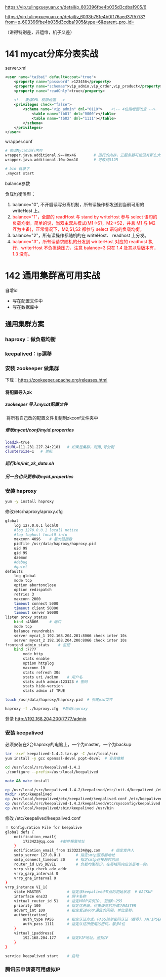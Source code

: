 https://vip.tulingxueyuan.cn/detail/p_603396fbe4b035d3cdba1905/6

https://vip.tulingxueyuan.cn/detail/v_6033b751e4b0f176aed37f57/3?from=p_603396fbe4b035d3cdba1905&type=6&parent_pro_id=

（讲得特别差，非运维，机子又差）

# 141 mycat分库分表实战

server.xml

```xml
<user name="taibai" defaultAccout="true">
	<property name="password" >123456</property>
    <property name="schemas">vip_admin,vip_order,vip_product</property>	<!-- 不同的数据库用，隔开。区分大小写-->
    <property name="readOnly">true</property>
    
    <!-- 表级DML 权限设置 -->
    <privileges check="false">
    	<schema name="vip_admin" dml="0110">	<!-- 4位指增删改查 -->
        	<table name="tb01" dml="0000"></table>
        	<table name="tb02" dml="1111"></table>
        </schema>
    </privileges>
</user>
```

wrapper.conf

```sh
# 修改Mycat运行内存
wrapper.java.additional.9=-Xmx4G		# 运行的内存，云服务器可能没有那么大内存  1G
wrapper.java.additional.10=-Xms1G		# 可改成512M
```

```sh
# bin 目录下
./mycat start
```

balance参数

  负载均衡类型：

1. balance="0", 不开启读写分离机制，所有读操作都发送到当前可用的writeHost 上。
2. <font color='red'>balance="1"，全部的 readHost 与 stand by writeHost 参与 select  语句的负载均衡，简单的说，当双主双从模式(M1->S1，M2->S2，并且 M1 与 M2 互为主备)，正常情况下，M2,S1,S2 都参与 select 语句的负载均衡。</font>
3. balance="2"，所有读操作都随机的在 writeHost、 readhost 上分发。
4. <font color='red'>balance="3"，所有读请求随机的分发到 wiriterHost 对应的 readhost 执行，writerHost 不负担读压力，注意 balance=3 只在 1.4 及其以后版本有，1.3 没有。</font>

# 142 通用集群高可用实战

自增id

- 写在配置文件中
- 写在数据库中

## 通用集群方案

### haproxy：做负载均衡

### keepalived：ip漂移

### 安装  zookeeper 做集群

下载：https://zookeeper.apache.org/releases.html

#### 将配置导入zk

##### zookeeper 导入mycat配置文件

​	将所有自己改的配置文件复制到zkconf文件夹中

##### 修改mycat/conf/myid.properties

```sh
loadZk=true
zkURL=111.231.227.24:2181   # 如果是集群，则用,号分割
clusterSize=1	# 单机
```

##### 运行bin/init_zk_data.sh

##### 另一台也只要修改myid.properties

### 安装 haproxy

```sh
yum -y install haproxy
```

修改/etc/haproxy/aproxy.cfg

```sh
global
	log 127.0.0.1 local0
	#log 1270.0.0.1 local1 notice
	#log loghost local0 info
	maxconn 4096	# 最大链接数
	pidfile /usr/data/haproxy/haproxy.pid
	uid 99
	gid 99
	daemon
	#debug
	#quiet
defaults
	log global
	mode tcp
	option abortonclose
	option redispatch
	retries 3
	maxconn 2000
	timeout connect 5000
	timeout client 50000
	timeout server 50000
listen proxy_status	
	bind :48066		# 端口
	mode tcp
	balance roundrobin
	server mycat_1 192.168.204.201:8066 check inter 10s
	server mycat_2 192.168.204.200:8066 check inter 10s
frontend admin_stats	# 监控
	bind :7777
		mode http
		stats enable
		option httplog
		maxconn 10
		stats refresh 30s
		stats uri /adimn	# 用户名
		stats auth admin:123123	# 密码
		stats hide-version
		stats admin if TRUE
```



```sh
touch /usr/data/haproxy/haproxy.pid  # 创建pid文件
```

```sh
haproxy -f ./haproxy.cfg  #启动haproxy
```

登录 http://192.168.204.200:7777/admin

### 安装 keepalived

必须安装在2台haproxy的电脑上，一个为master，一个为backup

```sh
tar -zxvf keepalived-1.4.2.tar.gz -C /usr/local/src
yum install -y gcc openssl-devel popt-devel  # 安装依赖 
```

```sh
cd /usr/local/src/keepalived-1.4.2
./configure --prefix=/usr/local/keepalived

make && make install

cp /usr/local/src/keepalived-1.4.2/keepalived/etc/init.d/keepalived /etc/init.d/
mkdir /etc/keepalived
cp /usr/local/keepalived/etc/keepalived/keepalived.conf /etc/keepalived
cp /usr/local/src/keepalived-1.4.2/keepalived/etc/sysconfig/keepalived /etc/sysconfig/
cp /usr/local/keepalived/sbin/keepalived /usr/bin
```

修改  /etc/keepalived/keepalived.conf

```sh
！ Configuration File for keepalive
global defs {
	notification_email{
		1723423@qq.com	 #邮件报警地址
	}
	notification_email_from 12332334@qq.com 	# 指定发件人
	smtp_server 127.0.0.1 		# 指定smtp服务器地址
	smtp_connect_timeout 30 	# 指定smtp连接超时时间
	router_id LVS_DEVEL			# 负载均衡标识，在局域网内应该是唯一的。
	vrrp_skip_check_adv_addr	
	vrrp_garp_interval 0
	vrrp_gna_interval 0
}
vrrp_instance VI_1{
	state MASTER			# 指定该keepalived节点的初始状态  # BACKUP
	interface ens33			# 网卡名称
	virtual_router_id 51	# 指定VRRP实例ID, 范围0~255
	priority 100			# 指定优先级，优先级高的将成为MASTER
	advert_int 100			# 指定发送VRRP通告的间隔，单位是秒。
	authentication{
		auth_type PASS		# 指定认证方式。PASS简单密码认证（推荐），AH:IPSEC认证（不推荐）。
		auth_pass 1111		# 指定认证所使用的密码。最多8位
	}
	virtual_ipaddress{
		192.168.204.177		# 指定VIP地址。虚拟IP
	}
}
```

```sh
service keepalived start 	# 启动
```



### 腾讯云申请高可用虚拟IP


